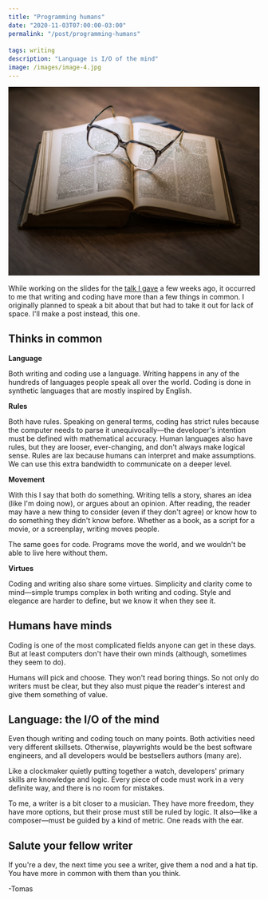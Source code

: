 ```yaml
---
title: "Programming humans"
date: "2020-11-03T07:00:00-03:00"
permalink: "/post/programming-humans"

tags: writing
description: "Language is I/O of the mind"
image: /images/image-4.jpg
---
```


![](/images/image-4.jpg)

While working on the slides for the [talk I gave](./talk-nerdearla-2020) a few weeks ago, it occurred to me that writing and coding have more than a few things in common. I originally planned to speak a bit about that but had to take it out for lack of space. I'll make a post instead, this one.

## Thinks in common

**Language**

Both writing and coding use a language. Writing happens in any of the hundreds of languages people speak all over the world. Coding is done in synthetic languages that are mostly inspired by English.

**Rules**

Both have rules. Speaking on general terms, coding has strict rules because the computer needs to parse it unequivocally—the developer's intention must be defined with mathematical accuracy. Human languages also have rules, but they are looser, ever-changing, and don't always make logical sense. Rules are lax because humans can interpret and make assumptions. We can use this extra bandwidth to communicate on a deeper level.

**Movement**

With this I say that both do something. Writing tells a story, shares an idea (like I'm doing now), or argues about an opinion. After reading, the reader may have a new thing to consider (even if they don't agree) or know how to do something they didn't know before. Whether as a book, as a script for a movie, or a screenplay, writing moves people.

The same goes for code. Programs move the world, and we wouldn't be able to live here without them.

**Virtues**

Coding and writing also share some virtues. Simplicity and clarity come to mind—simple trumps complex in both writing and coding. Style and elegance are harder to define, but we know it when they see it.

## Humans have minds

Coding is one of the most complicated fields anyone can get in these days. But at least computers don't have their own minds (although, sometimes they seem to do).

Humans will pick and choose. They won't read boring things. So not only do writers must be clear, but they also must pique the reader's interest and give them something of value.

## Language: the I/O of the mind

Even though writing and coding touch on many points. Both activities need very different skillsets. Otherwise, playwrights would be the best software engineers, and all developers would be bestsellers authors (many are).

Like a clockmaker quietly putting together a watch, developers' primary skills are knowledge and logic. Every piece of code must work in a very definite way, and there is no room for mistakes.

To me, a writer is a bit closer to a musician. They have more freedom, they have more options, but their prose must still be ruled by logic. It also—like a composer—must be guided by a kind of metric. One reads with the ear.

## Salute your fellow writer

If you're a dev, the next time you see a writer, give them a nod and a hat tip. You have more in common with them than you think.

-Tomas

